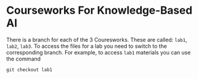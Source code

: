 # Courseworks For Knowledge-Based AI

There is a branch for each of the 3 Couresworks.
These are called: `lab1`, `lab2`, `lab3`.
To access the files for a lab you need to switch to the corresponding branch.
For example, to access `lab1` materials you can use the command
```
git checkout lab1
```


